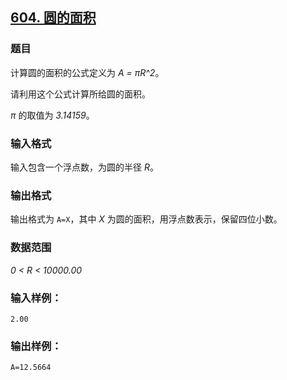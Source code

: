 ## [604. 圆的面积](https://www.acwing.com/problem/content/606/)

### 题目

计算圆的面积的公式定义为 *A = πR^2*。

请利用这个公式计算所给圆的面积。

*π* 的取值为 *3.14159*。

### 输入格式

输入包含一个浮点数，为圆的半径 *R*。

### 输出格式

输出格式为 `A=X`，其中 *X* 为圆的面积，用浮点数表示，保留四位小数。

### 数据范围

*0 < R < 10000.00*

### 输入样例：

```
2.00
```

### 输出样例：

```
A=12.5664
```
